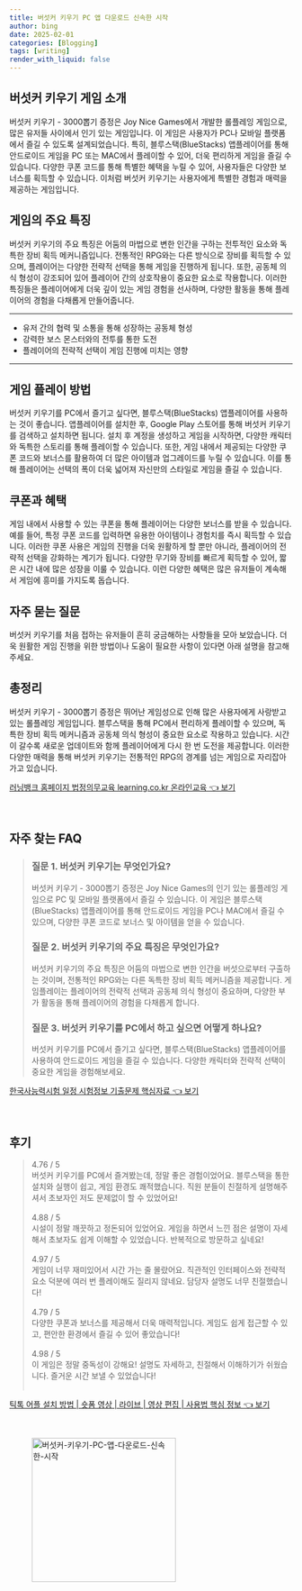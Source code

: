 ```yaml
---
title: 버섯커 키우기 PC 앱 다운로드 신속한 시작
author: bing
date: 2025-02-01
categories: [Blogging]
tags: [writing]
render_with_liquid: false
---
```



<h2 id='버섯커_키우기_게임_소개'>버섯커 키우기 게임 소개</h2>

<p>버섯커 키우기 - 3000뽑기 증정은 Joy Nice Games에서 개발한 롤플레잉 게임으로, 많은 유저들 사이에서 인기 있는 게임입니다. 이 게임은 사용자가 PC나 모바일 플랫폼에서 즐길 수 있도록 설계되었습니다. 특히, 블루스택(BlueStacks) 앱플레이어를 통해 안드로이드 게임을 PC 또는 MAC에서 플레이할 수 있어, 더욱 편리하게 게임을 즐길 수 있습니다. 다양한 쿠폰 코드를 통해 특별한 혜택을 누릴 수 있어, 사용자들은 다양한 보너스를 획득할 수 있습니다. 이처럼 버섯커 키우기는 사용자에게 특별한 경험과 매력을 제공하는 게임입니다.</p>

<h2 id='게임의_주요_특징'>게임의 주요 특징</h2>

<p>버섯커 키우기의 주요 특징은 어둠의 마법으로 변한 인간을 구하는 전투적인 요소와 독특한 장비 획득 메커니즘입니다. 전통적인 RPG와는 다른 방식으로 장비를 획득할 수 있으며, 플레이어는 다양한 전략적 선택을 통해 게임을 진행하게 됩니다. 또한, 공동체 의식 형성이 강조되어 있어 플레이어 간의 상호작용이 중요한 요소로 작용합니다. 이러한 특징들은 플레이어에게 더욱 깊이 있는 게임 경험을 선사하며, 다양한 활동을 통해 플레이어의 경험을 다채롭게 만들어줍니다.</p>

<hr />

<ul>
    <li>유저 간의 협력 및 소통을 통해 성장하는 공동체 형성</li>
    <li>강력한 보스 몬스터와의 전투를 통한 도전</li>
    <li>플레이어의 전략적 선택이 게임 진행에 미치는 영향</li>
</ul>

<hr />

<h2 id='게임_플레이_방법'>게임 플레이 방법</h2>

<p>버섯커 키우기를 PC에서 즐기고 싶다면, 블루스택(BlueStacks) 앱플레이어를 사용하는 것이 좋습니다. 앱플레이어를 설치한 후, Google Play 스토어를 통해 버섯커 키우기를 검색하고 설치하면 됩니다. 설치 후 계정을 생성하고 게임을 시작하면, 다양한 캐릭터와 독특한 스토리를 통해 플레이할 수 있습니다. 또한, 게임 내에서 제공되는 다양한 쿠폰 코드와 보너스를 활용하여 더 많은 아이템과 업그레이드를 누릴 수 있습니다. 이를 통해 플레이어는 선택의 폭이 더욱 넓어져 자신만의 스타일로 게임을 즐길 수 있습니다.</p>

<h2 id='쿠폰과_혜택'>쿠폰과 혜택</h2>

<p>게임 내에서 사용할 수 있는 쿠폰을 통해 플레이어는 다양한 보너스를 받을 수 있습니다. 예를 들어, 특정 쿠폰 코드를 입력하면 유용한 아이템이나 경험치를 즉시 획득할 수 있습니다. 이러한 쿠폰 사용은 게임의 진행을 더욱 원활하게 할 뿐만 아니라, 플레이어의 전략적 선택을 강화하는 계기가 됩니다. 다양한 무기와 장비를 빠르게 획득할 수 있어, 짧은 시간 내에 많은 성장을 이룰 수 있습니다. 이런 다양한 혜택은 많은 유저들이 계속해서 게임에 흥미를 가지도록 돕습니다.</p>

<h2 id='자주_묻는_질문'>자주 묻는 질문</h2>

<p>버섯커 키우기를 처음 접하는 유저들이 흔히 궁금해하는 사항들을 모아 보았습니다. 더욱 원활한 게임 진행을 위한 방법이나 도움이 필요한 사항이 있다면 아래 설명을 참고해 주세요.</p>

<h2 id='총정리'>총정리</h2>

<p>버섯커 키우기 - 3000뽑기 증정은 뛰어난 게임성으로 인해 많은 사용자에게 사랑받고 있는 롤플레잉 게임입니다. 블루스택을 통해 PC에서 편리하게 플레이할 수 있으며, 독특한 장비 획득 메커니즘과 공동체 의식 형성이 중요한 요소로 작용하고 있습니다. 시간이 갈수록 새로운 업데이트와 함께 플레이어에게 다시 한 번 도전을 제공합니다. 이러한 다양한 매력을 통해 버섯커 키우기는 전통적인 RPG의 경계를 넘는 게임으로 자리잡아가고 있습니다.</p>


<p><a class="click-button" title="러닝뱅크 홈페이지 법정의무교육 learning.co.kr 온라인교육" href="https://yellowplanner.github.io/posts/%EB%9F%AC%EB%8B%9D%EB%B1%85%ED%81%AC-%ED%99%88%ED%8E%98%EC%9D%B4%EC%A7%80-%EB%B2%95%EC%A0%95%EC%9D%98%EB%AC%B4%EA%B5%90%EC%9C%A1-learning.co.kr-%EC%98%A8%EB%9D%BC%EC%9D%B8%EA%B5%90%EC%9C%A1/" rel="dofollow">러닝뱅크 홈페이지 법정의무교육 learning.co.kr 온라인교육 👈 보기</a></p><br>
<h2 id='자주_찾는_FAQ'>자주 찾는 FAQ</h2>
<div itemscope="" itemtype="https://schema.org/FAQPage"> 
<blockquote> 
<div itemscope="" itemprop="mainEntity" itemtype="https://schema.org/Question"> 
<h3 itemprop="name">질문 1. 버섯커 키우기는 무엇인가요?</h3> 
<div itemscope="" itemprop="acceptedAnswer" itemtype="https://schema.org/Answer"> 
<span itemprop="text"> 
<p>버섯커 키우기 - 3000뽑기 증정은 Joy Nice Games의 인기 있는 롤플레잉 게임으로 PC 및 모바일 플랫폼에서 즐길 수 있습니다. 이 게임은 블루스택(BlueStacks) 앱플레이어를 통해 안드로이드 게임을 PC나 MAC에서 즐길 수 있으며, 다양한 쿠폰 코드로 보너스 및 아이템을 얻을 수 있습니다.</p> 
</span> 
</div> 
</div> 

<div itemscope="" itemprop="mainEntity" itemtype="https://schema.org/Question"> 
<h3 itemprop="name">질문 2. 버섯커 키우기의 주요 특징은 무엇인가요?</h3> 
<div itemscope="" itemprop="acceptedAnswer" itemtype="https://schema.org/Answer"> 
<span itemprop="text"> 
<p>버섯커 키우기의 주요 특징은 어둠의 마법으로 변한 인간을 버섯으로부터 구출하는 것이며, 전통적인 RPG와는 다른 독특한 장비 획득 메커니즘을 제공합니다. 게임플레이는 플레이어의 전략적 선택과 공동체 의식 형성이 중요하며, 다양한 부가 활동을 통해 플레이어의 경험을 다채롭게 합니다.</p> 
</span> 
</div> 
</div> 

<div itemscope="" itemprop="mainEntity" itemtype="https://schema.org/Question"> 
<h3 itemprop="name">질문 3. 버섯커 키우기를 PC에서 하고 싶으면 어떻게 하나요?</h3> 
<div itemscope="" itemprop="acceptedAnswer" itemtype="https://schema.org/Answer"> 
<span itemprop="text"> 
<p>버섯커 키우기를 PC에서 즐기고 싶다면, 블루스택(BlueStacks) 앱플레이어를 사용하여 안드로이드 게임을 즐길 수 있습니다. 다양한 캐릭터와 전략적 선택이 중요한 게임을 경험해보세요.</p> 
</span> 
</div> 
</div> 
</blockquote> 
</div>
<p><a class="click-button" title="한국사능력시험 일정 시험정보 기출문제 핵심자료" href="https://yellowplanner.github.io/posts/%ED%95%9C%EA%B5%AD%EC%82%AC%EB%8A%A5%EB%A0%A5%EC%8B%9C%ED%97%98-%EC%9D%BC%EC%A0%95-%EC%8B%9C%ED%97%98%EC%A0%95%EB%B3%B4-%EA%B8%B0%EC%B6%9C%EB%AC%B8%EC%A0%9C-%ED%95%B5%EC%8B%AC%EC%9E%90%EB%A3%8C/" rel="dofollow">한국사능력시험 일정 시험정보 기출문제 핵심자료 👈 보기</a></p><br>
<h2 id='후기'>후기</h2>
<div itemscope itemtype="https://schema.org/Product">
  <blockquote>
  <div itemprop="review" itemscope itemtype="https://schema.org/Review">
      <div itemprop="reviewRating" itemscope itemtype="https://schema.org/Rating"> <span itemprop="ratingValue">4.76</span> / <span itemprop="bestRating">5</span> </div>
      <span itemprop="reviewBody">버섯커 키우기를 PC에서 즐겨봤는데, 정말 좋은 경험이었어요. 블루스택을 통한 설치와 실행이 쉽고, 게임 환경도 쾌적했습니다. 직원 분들이 친절하게 설명해주셔서 초보자인 저도 문제없이 할 수 있었어요!</span>
  </div>
  <br>
  <div itemprop="review" itemscope itemtype="https://schema.org/Review">
      <div itemprop="reviewRating" itemscope itemtype="https://schema.org/Rating"> <span itemprop="ratingValue">4.88</span> / <span itemprop="bestRating">5</span> </div>
      <span itemprop="reviewBody">시설이 정말 깨끗하고 정돈되어 있었어요. 게임을 하면서 느낀 점은 설명이 자세해서 초보자도 쉽게 이해할 수 있었습니다. 반복적으로 방문하고 싶네요!</span>
  </div>
  <br>
  <div itemprop="review" itemscope itemtype="https://schema.org/Review">
      <div itemprop="reviewRating" itemscope itemtype="https://schema.org/Rating"> <span itemprop="ratingValue">4.97</span> / <span itemprop="bestRating">5</span> </div>
      <span itemprop="reviewBody">게임이 너무 재미있어서 시간 가는 줄 몰랐어요. 직관적인 인터페이스와 전략적 요소 덕분에 여러 번 플레이해도 질리지 않네요. 담당자 설명도 너무 친절했습니다!</span>
  </div>
  <br>
  <div itemprop="review" itemscope itemtype="https://schema.org/Review">
      <div itemprop="reviewRating" itemscope itemtype="https://schema.org/Rating"> <span itemprop="ratingValue">4.79</span> / <span itemprop="bestRating">5</span> </div>
      <span itemprop="reviewBody">다양한 쿠폰과 보너스를 제공해서 더욱 매력적입니다. 게임도 쉽게 접근할 수 있고, 편안한 환경에서 즐길 수 있어 좋았습니다!</span>
  </div>
  <br>
  <div itemprop="review" itemscope itemtype="https://schema.org/Review">
      <div itemprop="reviewRating" itemscope itemtype="https://schema.org/Rating"> <span itemprop="ratingValue">4.98</span> / <span itemprop="bestRating">5</span> </div>
      <span itemprop="reviewBody">이 게임은 정말 중독성이 강해요! 설명도 자세하고, 친절해서 이해하기가 쉬웠습니다. 즐거운 시간 보낼 수 있었습니다!</span>
  </div>
  <br>
  </blockquote>
</div>
<p><a class="click-button" title="틱톡 어플 설치 방법 | 숏폼 영상 | 라이브 | 영상 편집 | 사용법 핵심 정보" href="https://yellowplanner.github.io/posts/%ED%8B%B1%ED%86%A1-%EC%96%B4%ED%94%8C-%EC%84%A4%EC%B9%98-%EB%B0%A9%EB%B2%95-%EC%88%8F%ED%8F%BC-%EC%98%81%EC%83%81-%EB%9D%BC%EC%9D%B4%EB%B8%8C-%EC%98%81%EC%83%81-%ED%8E%B8%EC%A7%91-%EC%82%AC%EC%9A%A9%EB%B2%95-%ED%95%B5%EC%8B%AC-%EC%A0%95%EB%B3%B4/" rel="dofollow">틱톡 어플 설치 방법 | 숏폼 영상 | 라이브 | 영상 편집 | 사용법 핵심 정보 👈 보기</a></p><br>
<figure class="image"><img src="https://yellowplanner.github.io/assets/img/thumbnail/버섯커-키우기-PC-앱-다운로드-신속한-시작.webp" alt="버섯커-키우기-PC-앱-다운로드-신속한-시작" width="256" height="256"></figure>